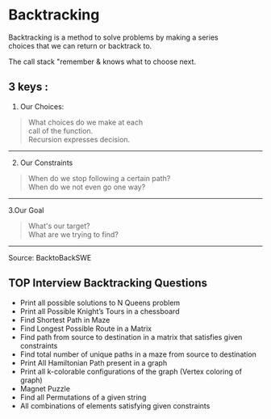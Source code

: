 # Backtracking 

Backtracking is a method to solve problems by making a series   
choices that we can return or backtrack to.   

The call stack "remember &  knows what to choose next.  


3 keys :   
----------------------------------  
1. Our Choices:   
> What choices do we make at each  
call of the function.  
> Recursion expresses decision.  
----------------------------------  
2. Our Constraints  
> When do we stop following a certain path?  
> When do we not even go one way?  
----------------------------------  
3.Our Goal  
> What's our target?  
> What are we trying to find?  
----------------------------------  

Source: BacktoBackSWE


## TOP Interview Backtracking Questions

* Print all possible solutions to N Queens problem  
* Print all Possible Knight’s Tours in a chessboard  
* Find Shortest Path in Maze  
* Find Longest Possible Route in a Matrix  
* Find path from source to destination in a matrix that satisfies given constraints  
* Find total number of unique paths in a maze from source to destination  
* Print All Hamiltonian Path present in a graph  
* Print all k-colorable configurations of the graph (Vertex coloring of graph)  
* Magnet Puzzle  
* Find all Permutations of a given string  
* All combinations of elements satisfying given constraints  